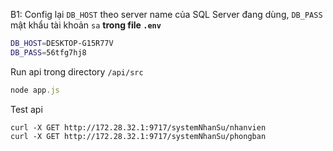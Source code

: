 B1:
Config lại `DB_HOST` theo server name của SQL Server đang dùng, `DB_PASS` mật khẩu tài khoản `sa` __trong file `.env`__

``` bash
DB_HOST=DESKTOP-G15R77V
DB_PASS=56tfg7hj8
```

Run api trong directory `/api/src`
``` javascript
node app.js
```

Test api
```
curl -X GET http://172.28.32.1:9717/systemNhanSu/nhanvien
curl -X GET http://172.28.32.1:9717/systemNhanSu/phongban
```